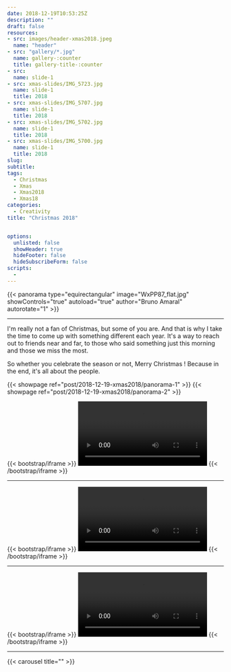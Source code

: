 ```yaml
---
date: 2018-12-19T10:53:25Z
description: ""
draft: false
resources: 
- src: images/header-xmas2018.jpeg
  name: "header"
- src: "gallery/*.jpg"
  name: gallery-:counter
  title: gallery-title-:counter
- src:
  name: slide-1
- src: xmas-slides/IMG_5723.jpg
  name: slide-1
  title: 2018
- src: xmas-slides/IMG_5707.jpg
  name: slide-1
  title: 2018
- src: xmas-slides/IMG_5702.jpg
  name: slide-1
  title: 2018
- src: xmas-slides/IMG_5700.jpg
  name: slide-1
  title: 2018
slug:
subtitle: 
tags: 
  - Christmas
  - Xmas 
  - Xmas2018
  - Xmas18
categories: 
  - Creativity
title: "Christmas 2018"


options:
  unlisted: false
  showHeader: true
  hideFooter: false
  hideSubscribeForm: false
scripts:
  -
---
```


{{< panorama type="equirectangular" image="WxPP87_flat.jpg" showControls="true" autoload="true" author="Bruno Amaral" autorotate="1" >}}

---

<p class="">I'm really not a fan of Christmas, but some of you are. And that is why I take the time to come up with something different each year. It's a way to reach out to friends near and far, to those who said something just this morning and those we miss the most.</p>

<p class="lead">So whether you celebrate the season or not, Merry Christmas ! Because in the end, it's all about the people.</p>


<div class="row background-white">
<div class="col-md-2"></div>
  {{< showpage ref="post/2018-12-19-xmas2018/panorama-1" >}} 
  {{< showpage ref="post/2018-12-19-xmas2018/panorama-2" >}}
</div>

{{< bootstrap/iframe >}}
<video src="IMG_5703.mp4" controls="true"></video>
{{< /bootstrap/iframe >}}

---

{{< bootstrap/iframe >}}
<video src="IMG_5704.mp4" controls="true"></video>
{{< /bootstrap/iframe >}}

---

{{< bootstrap/iframe >}}
<video src="IMG_5714.mp4" controls="true"></video>
{{< /bootstrap/iframe >}}

---

{{< carousel title="" >}}



